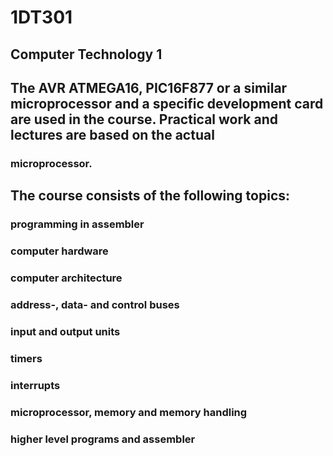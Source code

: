 # 1DT301
## Computer Technology 1
## The AVR ATMEGA16, PIC16F877 or a similar microprocessor and a specific development card are used in the course. Practical work and lectures are based on the actual

### microprocessor.

## The course consists of the following topics:

###  programming in assembler

### computer hardware

### computer architecture

### address-, data- and control buses

### input and output units

### timers

###  interrupts

### microprocessor, memory and memory handling

### higher level programs and assembler
